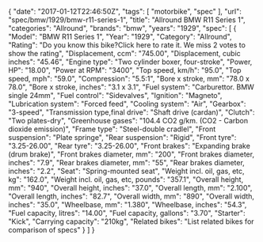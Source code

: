 {
    "date": "2017-01-12T22:46:50Z",
    "tags": [
        "motorbike",
        "spec"
    ],
    "url": "spec\/bmw\/1929\/bmw-r11-series-1",
    "title": "Allround BMW R11 Series 1",
    "categories": "Allround",
    "brands": "bmw",
    "years": "1929",
    "spec": [
        {
            "Model": "BMW R11 Series 1",
            "Year": "1929",
            "Category": "Allround",
            "Rating": "Do you know this bike?Click here to rate it. We miss 2 votes to show the rating",
            "Displacement, ccm": "745.00",
            "Displacement, cubic inches": "45.46",
            "Engine type": "Two cylinder boxer, four-stroke",
            "Power, HP": "18.00",
            "Power at RPM": "3400",
            "Top speed, km\/h": "95.0",
            "Top speed, mph": "59.0",
            "Compression": "5.5:1",
            "Bore x stroke, mm": "78.0 x 78.0",
            "Bore x stroke, inches": "3.1 x 3.1",
            "Fuel system": "Carburettor. BMW single 24mm",
            "Fuel control": "Sidevalves",
            "Ignition": "Magneto",
            "Lubrication system": "Forced feed",
            "Cooling system": "Air",
            "Gearbox": "3-speed",
            "Transmission type,final drive": "Shaft drive (cardan)",
            "Clutch": "Two plates-dry",
            "Greenhouse gases": "104.4 CO2 g\/km. (CO2 - Carbon dioxide emission)",
            "Frame type": "Steel-double cradlel",
            "Front suspension": "Plate springe",
            "Rear suspension": "Rigid",
            "Front tyre": "3.25-26.00",
            "Rear tyre": "3.25-26.00",
            "Front brakes": "Expanding brake (drum brake)",
            "Front brakes diameter, mm": "200",
            "Front brakes diameter, inches": "7.9",
            "Rear brakes diameter, mm": "55",
            "Rear brakes diameter, inches": "2.2",
            "Seat": "Spring-mounted seat",
            "Weight incl. oil, gas, etc, kg": "162.0",
            "Weight incl. oil, gas, etc, pounds": "357.1",
            "Overall height, mm": "940",
            "Overall height, inches": "37.0",
            "Overall length, mm": "2.100",
            "Overall length, inches": "82.7",
            "Overall width, mm": "890",
            "Overall width, inches": "35.0",
            "Wheelbase, mm": "1.380",
            "Wheelbase, inches": "54.3",
            "Fuel capacity, litres": "14.00",
            "Fuel capacity, gallons": "3.70",
            "Starter": "Kick",
            "Carrying capacity": "210kg",
            "Related bikes": "List related bikes for comparison of specs"
        }
    ]
}
